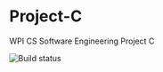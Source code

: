 # Project-C
WPI CS Software Engineering Project C

![Build status](https://travis-ci.org/Octogonapus/Project-C.svg?branch=master)